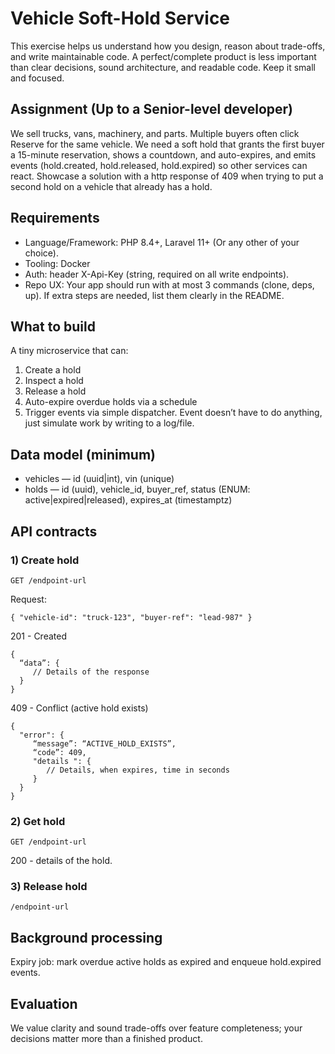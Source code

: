 # Vehicle Soft-Hold Service

This exercise helps us understand how you design, reason about trade-offs, and write maintainable code. A perfect/complete product is less important than clear decisions, sound architecture, and readable code. Keep it small and focused.

## Assignment (Up to a Senior-level developer)

We sell trucks, vans, machinery, and parts. Multiple buyers often click Reserve for the same vehicle. We need a soft hold that grants the first buyer a 15-minute reservation, shows a countdown, and auto-expires, and emits events (hold.created, hold.released, hold.expired) so other services can react. Showcase a solution with a http response of 409 when trying to put a second hold on a vehicle that already has a hold.

## Requirements
- Language/Framework: PHP 8.4+, Laravel 11+ (Or any other of your choice).
- Tooling: Docker
- Auth: header X-Api-Key (string, required on all write endpoints).
- Repo UX: Your app should run with at most 3 commands (clone, deps, up). If extra steps are needed, list them clearly in the README.

## What to build
A tiny microservice that can:
1.	Create a hold
2.	Inspect a hold
3.	Release a hold
4.	Auto-expire overdue holds via a schedule
5.	Trigger events via simple dispatcher. Event doesn’t have to do anything, just simulate work by writing to a log/file.

## Data model (minimum)
- vehicles — id (uuid|int), vin (unique)
- holds — id (uuid), vehicle_id, buyer_ref, status (ENUM: active|expired|released), expires_at (timestamptz)

## API contracts
### 1) Create hold
`GET /endpoint-url`

Request:
```
{ "vehicle-id": "truck-123", "buyer-ref": "lead-987" }
```

201 - Created
```
{
  “data”: {
     // Details of the response
  }
}
```

409 - Conflict (active hold exists)
```
{
  "error": {
     “message”: “ACTIVE_HOLD_EXISTS”,
     “code”: 409,
     "details ": {
        // Details, when expires, time in seconds
     }
  }
}
```

### 2) Get hold
`GET /endpoint-url`

200 - details of the hold.

### 3) Release hold
`/endpoint-url`

## Background processing
Expiry job: mark overdue active holds as expired and enqueue hold.expired events.

## Evaluation
We value clarity and sound trade-offs over feature completeness; your decisions matter more than a finished product.
